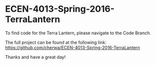 # ECEN-4013-Spring-2016-TerraLantern

To find code for the Terra Lantern, please navigate to the Code Branch. 

The full project can be found at the following link: https://github.com/cherwa/ECEN-4013-Spring-2016-TerraLantern

Thanks and have a great day! 

